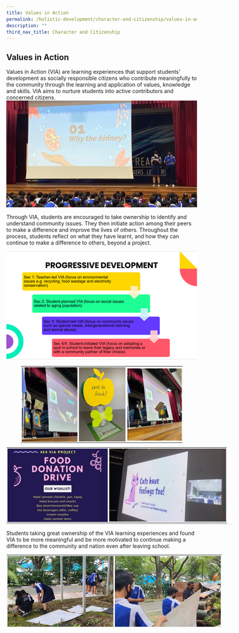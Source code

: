 ```yaml
---
title: Values in Action
permalink: /holistic-development/character-and-citizenship/values-in-action/
description: ""
third_nav_title: Character and Citizenship
---
```

## Values in Action

Values in Action (VIA) are learning experiences that support students’ development as socially responsible citizens who contribute meaningfully to the community through the learning and application of values, knowledge and skills. VIA aims to nurture students into active contributors and concerned citizens.  
![](/images/01%20(1).jpg)

Through VIA, students are encouraged to take ownership to identify and understand community issues. They then initiate action among their peers to make a difference and improve the lives of others. Throughout the process, students reflect on what they have learnt, and how they can continue to make a difference to others, beyond a project.&nbsp;  

  

![](/images/02%20(1).png)

<table style="margin: auto; outline: 0px; padding: 0px; clear: both; border: 1px solid rgb(234, 234, 234); width: 429px; height: 215px;" class="ive_eobj_center iveo_table ives_tab_zen"><tbody style="margin: 0px; outline: 0px; padding: 0px;"><tr style="margin: 0px; outline: 0px; padding: 0px;"><td style="margin: 0px; outline: 0px; padding: 2px; text-align: center; width: 152px;"><img style="margin: auto; outline: none; padding: 0px; border: none; clear: both; display: block; width: 148px; height: 197px;" class="ive_eobj_center" alt="03.jpg" src="/images/03 (1).jpg"></td><td style="margin: 0px; outline: 0px; padding: 2px; text-align: center; width: 127px;"><img style="margin: auto; outline: none; padding: 0px; border: none; clear: both; display: block;" class="ive_eobj_center" alt="04.png" src="/images/04 (1).png"></td><td style="margin: 0px; outline: 0px; padding: 2px; text-align: center; width: 148px;"><img style="margin: auto; outline: none; padding: 0px; border: none; clear: both; display: block; width: 144px; height: 191px;" class="ive_eobj_center" alt="05.jpg" src="/images/05-0.jpg"></td></tr></tbody></table>

<table style="margin: auto; outline: 0px; padding: 0px; clear: both; border: 1px solid rgb(234, 234, 234); width: 584px; height: 203px;" class="ive_eobj_center iveo_table ives_tab_zen"><tbody style="margin: 0px; outline: 0px; padding: 0px;"><tr style="margin: 0px; outline: 0px; padding: 0px;"><td style="margin: 0px; outline: 0px; padding: 2px; text-align: center; width: 274px;"><img style="margin: auto; outline: none; padding: 0px; border: none; clear: both; display: block;" class="ive_eobj_center" alt="06.jpg" src="/images/06-1.jpg"></td><td style="margin: 0px; outline: 0px; padding: 2px; text-align: center; width: 319px;"><img style="margin: auto; outline: none; padding: 0px; border: none; clear: both; display: block;" class="ive_eobj_center" alt="07.jpg" src="/images/07-0.jpg"></td></tr></tbody></table>

<table style="margin: auto; outline: 0px; padding: 0px; clear: both; border: 1px solid rgb(234, 234, 234); width: 600px; height: 0px;" class="ive_eobj_center iveo_table ives_tab_zen"><tbody style="margin: 0px; outline: 0px; padding: 0px;"><tr style="margin: 0px; outline: 0px; padding: 0px;"><td style="margin: 0px; outline: 0px; padding: 2px; text-align: center; width: 296px;"><img style="margin: auto; outline: none; padding: 0px; border: none; clear: both; display: block; width: 300px; height: 264px;" class="ive_eobj_center" alt="08.png" src="/images/08-0.png"></td><td style="margin: 0px; outline: 0px; padding: 2px; text-align: center; width: 296px;"><img style="margin: auto; outline: none; padding: 0px; border: none; clear: both; display: block; width: 285.052px; height: 282.989px;" class="ive_eobj_center" alt="09.png" src="/images/09-0.png"></td></tr></tbody></table>

  

Students taking great ownership of the VIA learning experiences and found VIA to be more meaningful and be more motivated to continue making a difference to the community and nation even after leaving school.  

  

<table style="margin: auto; outline: 0px; padding: 0px; clear: both; border: 1px solid rgb(234, 234, 234); width: 570px; height: 192px;" class="ive_eobj_center iveo_table ives_tab_zen"><tbody style="margin: 0px; outline: 0px; padding: 0px;"><tr style="margin: 0px; outline: 0px; padding: 0px;"><td style="margin: 0px; outline: 0px; padding: 2px; text-align: center; width: 300px;"><img style="margin: auto; outline: none; padding: 0px; border: none; clear: both; display: block;" class="ive_eobj_center" alt="10.png" src="/images/10-0.png"></td><td style="margin: 0px; outline: 0px; padding: 2px; text-align: center; width: 301px;"><img style="margin: auto; outline: none; padding: 0px; border: none; clear: both; display: block;" class="ive_eobj_center" alt="11.png" src="/images/11-0.png"></td></tr></tbody></table>

 